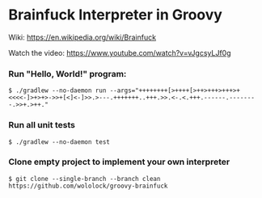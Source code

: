 # Brainfuck Interpreter in Groovy

Wiki: https://en.wikipedia.org/wiki/Brainfuck

Watch the video: https://www.youtube.com/watch?v=vJgcsyLJf0g

### Run "Hello, World!" program:

```
$ ./gradlew --no-daemon run --args="++++++++[>++++[>++>+++>+++>+<<<<-]>+>+>->>+[<]<-]>>.>---.+++++++..+++.>>.<-.<.+++.------.--------.>>+.>++."
```

### Run all unit tests

```
$ ./gradlew --no-daemon test
```

### Clone empty project to implement your own interpreter

```
$ git clone --single-branch --branch clean https://github.com/wololock/groovy-brainfuck
```